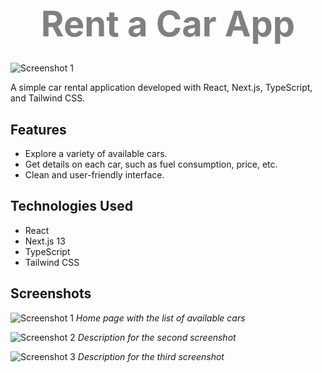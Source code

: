 # <p align="center"><span style="color: grey; font-size: 2em;">Rent a Car App</span></p>

![Screenshot 1](https://i.imgur.com/mRGPqgO.png)

A simple car rental application developed with React, Next.js, TypeScript, and Tailwind CSS.

## Features

- Explore a variety of available cars.
- Get details on each car, such as fuel consumption, price, etc.
- Clean and user-friendly interface.

## Technologies Used

- React
- Next.js 13
- TypeScript
- Tailwind CSS


## Screenshots

![Screenshot 1](https://i.imgur.com/mRGPqgO.png)
*Home page with the list of available cars*

![Screenshot 2](https://i.imgur.com/Etd4594)
*Description for the second screenshot*

![Screenshot 3](https://imgur.com/Rw9mj52)
*Description for the third screenshot*


